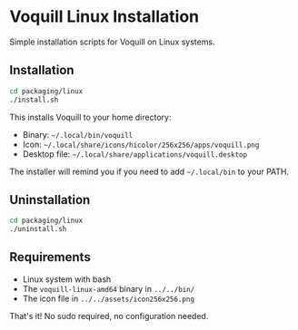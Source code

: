 # Voquill Linux Installation

Simple installation scripts for Voquill on Linux systems.

## Installation

```bash
cd packaging/linux
./install.sh
```

This installs Voquill to your home directory:
- Binary: `~/.local/bin/voquill`
- Icon: `~/.local/share/icons/hicolor/256x256/apps/voquill.png`
- Desktop file: `~/.local/share/applications/voquill.desktop`

The installer will remind you if you need to add `~/.local/bin` to your PATH.

## Uninstallation

```bash
cd packaging/linux
./uninstall.sh
```

## Requirements

- Linux system with bash
- The `voquill-linux-amd64` binary in `../../bin/`
- The icon file in `../../assets/icon256x256.png`

That's it! No sudo required, no configuration needed.
